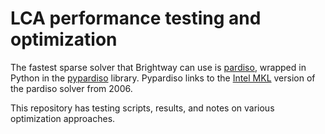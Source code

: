 # LCA performance testing and optimization

The fastest sparse solver that Brightway can use is [pardiso](https://panua.ch/pardiso/), wrapped in Python in the [pypardiso](https://github.com/haasad/PyPardiso) library. Pypardiso links to the [Intel MKL](https://en.wikipedia.org/wiki/Math_Kernel_Library) version of the pardiso solver from 2006.

This repository has testing scripts, results, and notes on various optimization approaches.
